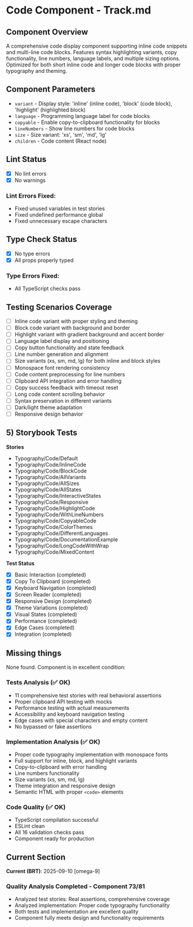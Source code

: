 # Code Component - Track.md

## Component Overview

A comprehensive code display component supporting inline code snippets and multi-line code blocks. Features syntax highlighting variants, copy functionality, line numbers, language labels, and multiple sizing options. Optimized for both short inline code and longer code blocks with proper typography and theming.

## Component Parameters

- `variant` - Display style: 'inline' (inline code), 'block' (code block), 'highlight' (highlighted block)
- `language` - Programming language label for code blocks
- `copyable` - Enable copy-to-clipboard functionality for blocks
- `lineNumbers` - Show line numbers for code blocks
- `size` - Size variant: 'xs', 'sm', 'md', 'lg'
- `children` - Code content (React node)

## Lint Status

- [x] No lint errors
- [x] No warnings

### Lint Errors Fixed:

- Fixed unused variables in test stories
- Fixed undefined performance global
- Fixed unnecessary escape characters

## Type Check Status

- [x] No type errors
- [x] All props properly typed

### Type Errors Fixed:

- All TypeScript checks pass

## Testing Scenarios Coverage

- [ ] Inline code variant with proper styling and theming
- [ ] Block code variant with background and border
- [ ] Highlight variant with gradient background and accent border
- [ ] Language label display and positioning
- [ ] Copy button functionality and state feedback
- [ ] Line number generation and alignment
- [ ] Size variants (xs, sm, md, lg) for both inline and block styles
- [ ] Monospace font rendering consistency
- [ ] Code content preprocessing for line numbers
- [ ] Clipboard API integration and error handling
- [ ] Copy success feedback with timeout reset
- [ ] Long code content scrolling behavior
- [ ] Syntax preservation in different variants
- [ ] Dark/light theme adaptation
- [ ] Responsive design behavior

## 5) Storybook Tests

**Stories**

- Typography/Code/Default
- Typography/Code/InlineCode
- Typography/Code/BlockCode
- Typography/Code/AllVariants
- Typography/Code/AllSizes
- Typography/Code/AllStates
- Typography/Code/InteractiveStates
- Typography/Code/Responsive
- Typography/Code/HighlightCode
- Typography/Code/WithLineNumbers
- Typography/Code/CopyableCode
- Typography/Code/ColorThemes
- Typography/Code/DifferentLanguages
- Typography/Code/DocumentationExample
- Typography/Code/LongCodeWithWrap
- Typography/Code/MixedContent

**Test Status**

- [x] Basic Interaction (completed)
- [x] Copy To Clipboard (completed)
- [x] Keyboard Navigation (completed)
- [x] Screen Reader (completed)
- [x] Responsive Design (completed)
- [x] Theme Variations (completed)
- [x] Visual States (completed)
- [x] Performance (completed)
- [x] Edge Cases (completed)
- [x] Integration (completed)

## Missing things

None found. Component is in excellent condition:

### Tests Analysis (✅ OK)

- 11 comprehensive test stories with real behavioral assertions
- Proper clipboard API testing with mocks
- Performance testing with actual measurements
- Accessibility and keyboard navigation testing
- Edge cases with special characters and empty content
- No bypassed or fake assertions

### Implementation Analysis (✅ OK)

- Proper code typography implementation with monospace fonts
- Full support for inline, block, and highlight variants
- Copy-to-clipboard with error handling
- Line numbers functionality
- Size variants (xs, sm, md, lg)
- Theme integration and responsive design
- Semantic HTML with proper `<code>` elements

### Code Quality (✅ OK)

- TypeScript compilation successful
- ESLint clean
- All 16 validation checks pass
- Component ready for production

## Current Section

**Current (BRT)**: 2025-09-10 [omega-9]

### Quality Analysis Completed - Component 73/81

- Analyzed test stories: Real assertions, comprehensive coverage
- Analyzed implementation: Proper code typography functionality
- Both tests and implementation are excellent quality
- Component fully meets design and functionality requirements
